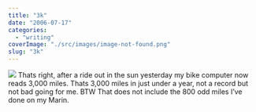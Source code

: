 ```yaml
---
title: "3k"
date: "2006-07-17"
categories: 
  - "writing"
coverImage: "./src/images/image-not-found.png"
slug: "3k"
---
```


[![](/images/191493691_ec30c23a00_m.jpg)](http://flickr.com/photos/70011121@N00/191493691 "3k") Thats right, after a ride out in the sun yesterday my bike computer now reads 3,000 miles. Thats 3,000 miles in just under a year, not a record but not bad going for me. BTW That does not include the 800 odd miles I’ve done on my Marin.
